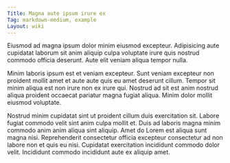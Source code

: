```yaml
---
Title: Magna aute ipsum irure ex
Tag: markdown-medium, example
Layout: wiki
---
```

Eiusmod ad magna ipsum dolor minim eiusmod excepteur. Adipisicing aute cupidatat laborum sit anim aliquip culpa voluptate irure quis nostrud commodo officia deserunt. Aute elit veniam aliqua tempor nulla.

Minim laboris ipsum est et veniam excepteur. Sunt veniam excepteur non proident mollit amet et aute aute quis eu amet deserunt cillum. Tempor sit minim aliqua est non irure non ex irure qui. Nostrud ad sit est anim nostrud aliqua proident occaecat pariatur magna fugiat aliqua. Minim dolor mollit eiusmod voluptate.

Nostrud minim cupidatat sint ut proident cillum duis exercitation sit. Labore fugiat commodo velit sint anim culpa mollit et. Duis ad laboris magna minim commodo anim anim aliqua sint aliquip. Amet do Lorem est aliqua sunt magna nisi. Reprehenderit consectetur officia excepteur consectetur ad non labore non et quis eu nisi. Cupidatat exercitation incididunt commodo dolor velit. Incididunt commodo incididunt aute ex aliquip amet.
